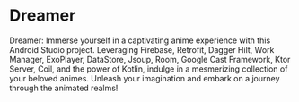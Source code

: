 # Dreamer
Dreamer: Immerse yourself in a captivating anime experience with this Android Studio project. Leveraging Firebase, Retrofit, Dagger Hilt, Work Manager, ExoPlayer, DataStore, Jsoup, Room, Google Cast Framework, Ktor Server, Coil, and the power of Kotlin, indulge in a mesmerizing collection of your beloved animes. Unleash your imagination and embark on a journey through the animated realms!

